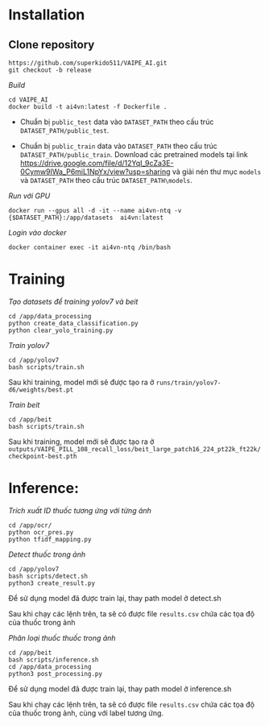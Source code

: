 # Installation
## Clone repository
~~~
https://github.com/superkido511/VAIPE_AI.git
git checkout -b release
~~~

*Build*
~~~
cd VAIPE_AI
docker build -t ai4vn:latest -f Dockerfile .
~~~

- Chuẩn bị `public_test` data vào `DATASET_PATH` theo cấu trúc `DATASET_PATH/public_test`.

- Chuẩn bị `public_train` data vào `DATASET_PATH` theo cấu trúc `DATASET_PATH/public_train`. Download các pretrained models tại link https://drive.google.com/file/d/12YqI_9cZa3E-0Cymw9IWa_P6miL1NpYx/view?usp=sharing và giải nén thư mục `models` và `DATASET_PATH` theo cấu trúc `DATASET_PATH\models`.

*Run với GPU*

~~~
docker run --gpus all -d -it --name ai4vn-ntq -v {$DATASET_PATH}:/app/datasets  ai4vn:latest
~~~


*Login vào docker*
~~~
docker container exec -it ai4vn-ntq /bin/bash
~~~

# Training

*Tạo datasets để training yolov7 và beit*
~~~
cd /app/data_processing
python create_data_classification.py
python clear_yolo_training.py 
~~~

*Train yolov7*

~~~
cd /app/yolov7
bash scripts/train.sh
~~~

Sau khi training, model mới sẽ được tạo ra ở `runs/train/yolov7-d6/weights/best.pt`

*Train beit*

~~~
cd /app/beit
bash scripts/train.sh
~~~

Sau khi training, model mới sẽ được tạo ra ở `outputs/VAIPE_PILL_108_recall_loss/beit_large_patch16_224_pt22k_ft22k/checkpoint-best.pth`

# Inference: 


*Trích xuất ID thuốc tương ứng với từng ảnh*
~~~
cd /app/ocr/
python ocr_pres.py
python tfidf_mapping.py
~~~

*Detect thuốc trong ảnh*

~~~
cd /app/yolov7
bash scripts/detect.sh
python3 create_result.py
~~~

Để sử dụng model đã được train lại, thay path model ở detect.sh

Sau khi chạy các lệnh trên, ta sẽ có được file `results.csv` chứa các tọa độ của thuốc trong ảnh

*Phân loại thuốc thuốc trong ảnh*
~~~
cd /app/beit
bash scripts/inference.sh
cd /app/data_processing
python3 post_processing.py
~~~

Để sử dụng model đã được train lại, thay path model ở inference.sh

Sau khi chạy các lệnh trên, ta sẽ có được file `results.csv` chứa các tọa độ của thuốc trong ảnh, cùng với label tương ứng.


